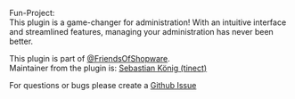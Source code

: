 Fun-Project:  
This plugin is a game-changer for administration! With an intuitive interface and streamlined features, managing your administration has never been better.

This plugin is part of [@FriendsOfShopware](https://store.shopware.com/en/friends-of-shopware.html).  
Maintainer from the plugin is: [Sebastian König (tinect)](https://github.com/tinect)

For questions or bugs please create a [Github Issue](https://github.com/FriendsOfShopware/FroshNicerAdmin/issues/new)
